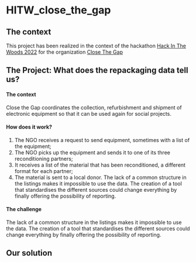 # HITW_close_the_gap

## The context
This project has been realized in the context of the hackathon [Hack In The Woods 2022](https://www.hackinthewoods.be/) for the organization [Close The Gap](https://www.close-the-gap.org/)


## The Project: What does the repackaging data tell us?

#### The context

Close the Gap coordinates the collection, refurbishment and shipment of electronic equipment so
that it can be used again for social projects.

#### How does it work?
1. The NGO receives a request to send equipment, sometimes with a list of the equipment;
2. The NGO picks up the equipment and sends it to one of its three reconditioning partners;
3. It receives a list of the material that has been reconditioned, a different format for each partner;
4. The material is sent to a local donor.
The lack of a common structure in the listings makes it impossible to use the data. The creation
of a tool that standardises the different sources could change everything by finally offering the
possibility of reporting.

#### The challenge
The lack of a common structure in the listings makes it impossible to use the data. The creation
of a tool that standardises the different sources could change everything by finally offering the
possibility of reporting.

## Our solution
